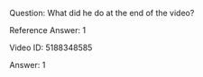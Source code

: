 Question: What did he do at the end of the video?

Reference Answer: 1

Video ID: 5188348585

Answer: 1

